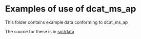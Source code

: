 # Examples of use of dcat_ms_ap

This folder contains example data conforming to dcat_ms_ap

The source for these is in [src/data](../src/data/examples)

